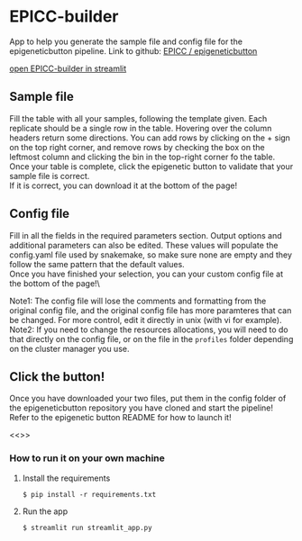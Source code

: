 # EPICC-builder
App to help you generate the sample file and config file for the epigeneticbutton pipeline.
Link to github: [EPICC / epigeneticbutton](https://github.com/joncahn/epigeneticbutton)

[open EPICC-builder in streamlit](https://epicc-builder.streamlit.app/)

## Sample file
Fill the table with all your samples, following the template given. Each replicate should be a single row in the table. Hovering over the column headers return some directions. You can add rows by clicking on the + sign on the top right corner, and remove rows by checking the box on the leftmost column and clicking the bin in the top-right corner fo the table.\
Once your table is complete, click the epigenetic button to validate that your sample file is correct.\
If it is correct, you can download it at the bottom of the page!

## Config file
Fill in all the fields in the required parameters section. Output options and additional parameters can also be edited. These values will populate the config.yaml file used by snakemake, so make sure none are empty and they follow the same pattern that the default values.\
Once you have finished your selection, you can your custom config file at the bottom of the page!\

Note1: The config file will lose the comments and formatting from the original config file, and the original config file has more paramteres that can be changed. For more control, edit it directly in unix (with vi for example).
Note2: If you need to change the resources allocations, you will need to do that directly on the config file, or on the file in the `profiles` folder depending on the cluster manager you use.

## Click the button!
Once you have downloaded your two files, put them in the config folder of the epigeneticbutton repository you have cloned and start the pipeline! Refer to the epigenetic button README for how to launch it!

<<<previous>>>
### How to run it on your own machine

1. Install the requirements

   ```
   $ pip install -r requirements.txt
   ```

2. Run the app

   ```
   $ streamlit run streamlit_app.py
   ```
